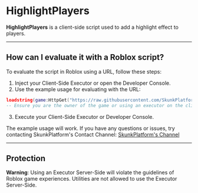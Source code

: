 # HighlightPlayers

**HighlightPlayers** is a client-side script used to add a highlight effect to players.

---

## How can I evaluate it with a Roblox script?

To evaluate the script in Roblox using a URL, follow these steps:

1. Inject your Client-Side Executor or open the Developer Console.
2. Use the example usage for evaluating with the URL:
```lua
loadstring(game:HttpGet("https://raw.githubusercontent.com/SkunkPlatform-Team/HighlightPlayers/refs/heads/main/bin/main.lua"))()
-- Ensure you are the owner of the game or using an executor on the client side.
```
3. Execute your Client-Side Executor or Developer Console.

The example usage will work. If you have any questions or issues, try contacting SkunkPlatform's Contact Channel: [SkunkPlatform's Channel](https://skunkplatform.netlify.app/messages/channels?channel=-OE1Dt_ta4Q4Api_oIoZ)

---

## Protection

**Warning**: Using an Executor Server-Side will violate the guidelines of Roblox game experiences. Utilities are not allowed to use the Executor Server-Side.
